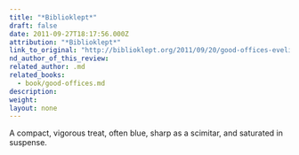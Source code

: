 ```yaml
---
title: "*Biblioklept*"
draft: false
date: 2011-09-27T18:17:56.000Z
attribution: "*Biblioklept*"
link_to_original: "http://biblioklept.org/2011/09/20/good-offices-evelio-rosero/"
nd_author_of_this_review:
related_author: .md
related_books:
  - book/good-offices.md
description:
weight:
layout: none
---
```

A compact, vigorous treat, often blue, sharp as a scimitar, and saturated in suspense.


